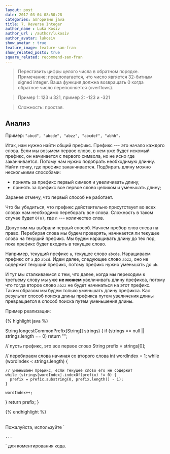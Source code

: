 ```yaml
---
layout: post
date: 2017-03-04 08:50:28
categories: алгоритмы java
title: 7. Reverse Integer
author_name : Luka Kosiv
author_url : /author/lukosiv
author_avatar: lukosiv
show_avatar : true
feature_image: feature-san-fran
show_related_posts: true
square_related: recommend-san-fran
---
```


> Переставить цифры целого числа в обратном порядке. Примечание: предполагается, что число явгяется 32-битным signed integer. 
Ваша функция должна возвращать 0 когда обратное число переполняется (overflows).

> Пример 1: 123 и 321, пример 2: -123 и -321

> Сложность: простая.

## Анализ

Пример: `"abcd", "abcde", "abzz", "abcdef", "abhh".`

Итак, нам нужно найти общий префикс. Префикс --- это начало каждого слова. Если мы возьмем первое слово, 
в нем уже будет искомый префикс, он начинается с первого символа, но не ясно где заканчивается. 
Потому нам нужно подобрать необходимую длинну. Найти точку, где префикс заканчивается. 
Подбирать длину можно несколькими способами:

* принять за префикс первый символ и увеличивать длину;
* принять за префикс все первое слово целиком и уменьшать длину;

Заранее отмечу, что первый способ не работает.

Что бы убедиться, что префикс действительно присутствует во всех словах нам необходимо переборать все слова. 
Сложность в таком случае будет `O(n)`, где `n` --- количество слов.

Допустим мы выбрали первый способ. Начнем пребор слов слева на право. 
Перебирая слова мы будем проверять, начинается ли текущее слово на текущий префикс.
Мы будем наращивать длину до тех пор, пока префикс будет входить в текущее слово. 

Например, текущий префикс `a`, текущее слово `abcde`. Наращиваем префикс от `a` до `abcd`. 
Идем далее, следующее слово `abzz`, оно не содержит текущий префикс, потому префикс нужно уменьшать до `ab`. 

И тут мы сталкиваемся с тем, что далее, когда мы переходим к третьему слову мы уже **не можем** увеличивать длину 
префикса, потому что тогда второе слово `abzz` не будет начинаться на этот префикс.
Таким образом мы будем только уменьшать длину префикса. Как результат способ поиска длины префикса путем увеличения длины
 превращается в способ поиска путем уменьшения длины. 
 
 Пример реализации:

{% highlight java %}

String longestCommonPrefix(String[] strings) {
  if (strings == null || strings.length == 0) return "";

  // пусть префикс, это все первое слово
  String prefix = strings[0];

  // перебираем слова начиная со второго слова
  int wordIndex = 1;
  while (wordIndex < strings.length) {
    
    // уменьшаем префикс, если текущее слово его не содержит
    while (strings[wordIndex].indexOf(prefix) != 0) {
      prefix = prefix.substring(0, prefix.length() - 1);
    }
    
    wordIndex++;
  }
  return prefix;
}

{% endhighlight %}

<br/>
Пожалуйста, используйте `<pre><code>...</code></pre>` для коментирования кода.